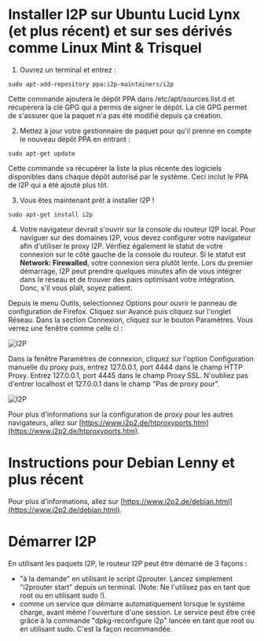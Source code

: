 Installer I2P sur Ubuntu Lucid Lynx (et plus récent) et sur ses dérivés comme Linux Mint & Trisquel
===================================================================================================

 1. Ouvrez un terminal et entrez :

 `sudo apt-add-repository ppa:i2p-maintainers/i2p`

 Cette commande ajoutera le dépôt PPA dans /etc/apt/sources.list.d et récupèrera la clé GPG qui a permis de signer le dépôt. La clé GPG permet de s'assurer que la paquet n'a pas été modifié depuis ça création.

 2. Mettez à jour votre gestionnaire de paquet pour qu'il prenne en compte le nouveau dépôt PPA en entrant :

 `sudo apt-get update`

 Cette commande va récupérer la liste la plus récente des logiciels disponibles dans chaque dépôt autorisé par le système. Ceci inclut le PPA de I2P qui a été ajouté plus tôt.

 3. Vous êtes maintenant prêt à installer I2P !

 `sudo apt-get install i2p`

 4. Votre navigateur devrait s'ouvrir sur la console du routeur I2P local. Pour naviguer sur des domaines I2P, vous devez configurer votre navigateur afin d'utiliser le proxy I2P. Vérifiez également le statut de votre connexion sur le côté gauche de la console du routeur. Si le statut est **Network: Firewalled**, votre connexion sera plutôt lente. Lors du premier démarrage, I2P peut prendre quelques minutes afin de vous intégrer dans le réseau et de trouver des pairs optimisant votre intégration. Donc, s'il vous plaît, soyez patient.

Depuis le menu Outils, selectionnez Options pour ouvrir le panneau de configuration de Firefox. Cliquez sur Avancé puis cliquez sur l'onglet Réseau. Dans la section Connexion, cliquez sur le bouton Paramètres. Vous verrez une fenêtre comme celle ci :

![I2P](i2p_1.jpg)

Dans la fenêtre Paramètres de connexion, cliquez sur l'option Configuration manuelle du proxy puis, entrez 127.0.0.1, port 4444 dans le champ HTTP Proxy. Entrez 127.0.0.1, port 4445 dans le champ Proxy SSL. N'oubliez pas d'entrer localhost et 127.0.0.1 dans le champ "Pas de proxy pour".

![I2P](i2p_1.jpg)

Pour plus d'informations sur la configuration de proxy pour les autres navigateurs, allez sur [https://www.i2p2.de/htproxyports.htm](https://www.i2p2.de/htproxyports.htm).

Instructions pour Debian Lenny et plus récent
=============================================

Pour plus d'informations, allez sur [https://www.i2p2.de/debian.html](https://www.i2p2.de/debian.html).

Démarrer I2P
============

En utilisant les paquets I2P, le routeur I2P peut être démarré de 3 façons :

* "à la demande" en utilisant le script i2prouter. Lancez simplement "i2prouter start" depuis un terminal. (Note: Ne l'utilisez pas en tant que root ou en utilisant sudo !).
* comme un service que démarre automatiquement lorsque le système charge, avant même l'ouverture d'une session. Le service peut être créé grâce à la commande "dpkg-reconfigure i2p" lancée en tant que root ou en utilisant sudo. C'est la façon recommandée.
